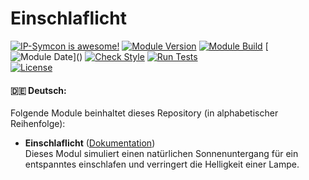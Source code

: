 # Einschlaflicht  

[![IP-Symcon is awesome!](https://img.shields.io/badge/IP--Symcon-6.3-blue.svg)](https://www.symcon.de)
[![Module Version](https://img.shields.io/badge/Module_Version-1.0-blue.svg)]()
[![Module Build](https://img.shields.io/badge/Module_Build-4-blue.svg)]()
[![Module Date](https://img.shields.io/badge/Module_Date-20230602_(02.06.2023)-blue.svg)]()  
[![Check Style](https://github.com/ubittner/Einschlaflicht/workflows/Check%20Style/badge.svg)](https://github.com/ubittner/Einschlaflicht/actions)
[![Run Tests](https://github.com/ubittner/Einschlaflicht/workflows/Run%20Tests/badge.svg)](https://github.com/ubittner/Einschlaflicht/actions)  
[![License](https://img.shields.io/badge/License-CC%20BY--NC--SA%204.0-green.svg)](https://creativecommons.org/licenses/by-nc-sa/4.0/)

#### :de: Deutsch:

Folgende Module beinhaltet dieses Repository (in alphabetischer Reihenfolge):

- __Einschlaflicht__ ([Dokumentation](Einschlaflicht))  
  Dieses Modul simuliert einen natürlichen Sonnenuntergang für ein entspanntes einschlafen und verringert die Helligkeit einer Lampe.